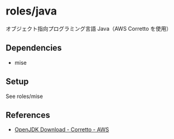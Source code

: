 # roles/java
オブジェクト指向プログラミング言語 Java（AWS Corretto を使用）



## Dependencies
- mise



## Setup
See roles/mise



## References
- [OpenJDK Download - Corretto - AWS](https://aws.amazon.com/corretto/?nc1=h_ls&filtered-posts.sort-by=item.additionalFields.createdDate&filtered-posts.sort-order=desc)

